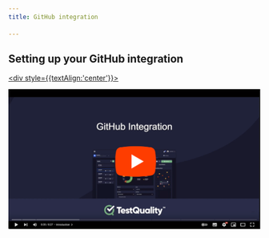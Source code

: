 ```yaml
---
title: GitHub integration

---
```

## Setting up your GitHub integration

<a href="https://www.youtube.com/watch?v=N_6zCIpWG6U"> <div style={{textAlign:'center'}}>

![image](img_65.png)

</div></a>

